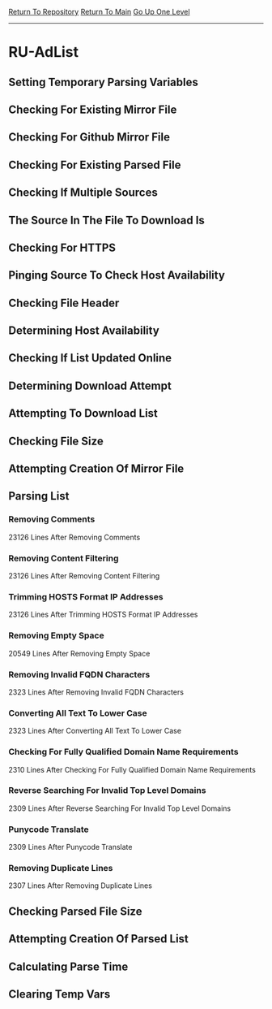 [Return To Repository](https://github.com/deathbybandaid/piholeparser/)
[Return To Main](https://github.com/deathbybandaid/piholeparser/blob/master/RecentRunLogs/Mainlog.md)
[Go Up One Level](https://github.com/deathbybandaid/piholeparser/blob/master/RecentRunLogs/TopLevelScripts/30-Processing-External-Blacklists.md)
____________________________________
# RU-AdList
## Setting Temporary Parsing Variables
## Checking For Existing Mirror File
## Checking For Github Mirror File
## Checking For Existing Parsed File
## Checking If Multiple Sources
## The Source In The File To Download Is
## Checking For HTTPS
## Pinging Source To Check Host Availability
## Checking File Header
## Determining Host Availability
## Checking If List Updated Online
## Determining Download Attempt
## Attempting To Download List
## Checking File Size
## Attempting Creation Of Mirror File
## Parsing List
### Removing Comments
23126 Lines After Removing Comments
### Removing Content Filtering
23126 Lines After Removing Content Filtering
### Trimming HOSTS Format IP Addresses
23126 Lines After Trimming HOSTS Format IP Addresses
### Removing Empty Space
20549 Lines After Removing Empty Space
### Removing Invalid FQDN Characters
2323 Lines After Removing Invalid FQDN Characters
### Converting All Text To Lower Case
2323 Lines After Converting All Text To Lower Case
### Checking For Fully Qualified Domain Name Requirements
2310 Lines After Checking For Fully Qualified Domain Name Requirements
### Reverse Searching For Invalid Top Level Domains
2309 Lines After Reverse Searching For Invalid Top Level Domains
### Punycode Translate
2309 Lines After Punycode Translate
### Removing Duplicate Lines
2307 Lines After Removing Duplicate Lines
## Checking Parsed File Size
## Attempting Creation Of Parsed List
## Calculating Parse Time
## Clearing Temp Vars
